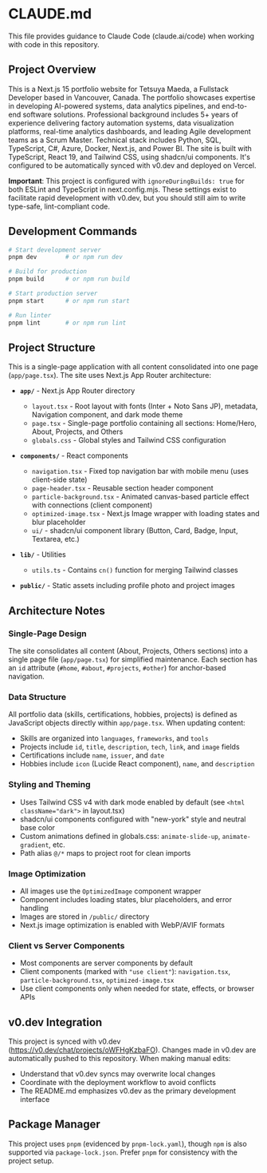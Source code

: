 # CLAUDE.md

This file provides guidance to Claude Code (claude.ai/code) when working with code in this repository.

## Project Overview

This is a Next.js 15 portfolio website for Tetsuya Maeda, a Fullstack Developer based in Vancouver, Canada. The portfolio showcases expertise in developing AI-powered systems, data analytics pipelines, and end-to-end software solutions. Professional background includes 5+ years of experience delivering factory automation systems, data visualization platforms, real-time analytics dashboards, and leading Agile development teams as a Scrum Master. Technical stack includes Python, SQL, TypeScript, C#, Azure, Docker, Next.js, and Power BI. The site is built with TypeScript, React 19, and Tailwind CSS, using shadcn/ui components. It's configured to be automatically synced with v0.dev and deployed on Vercel.

**Important**: This project is configured with `ignoreDuringBuilds: true` for both ESLint and TypeScript in next.config.mjs. These settings exist to facilitate rapid development with v0.dev, but you should still aim to write type-safe, lint-compliant code.

## Development Commands

```bash
# Start development server
pnpm dev        # or npm run dev

# Build for production
pnpm build      # or npm run build

# Start production server
pnpm start      # or npm run start

# Run linter
pnpm lint       # or npm run lint
```

## Project Structure

This is a single-page application with all content consolidated into one page (`app/page.tsx`). The site uses Next.js App Router architecture:

- **`app/`** - Next.js App Router directory
  - `layout.tsx` - Root layout with fonts (Inter + Noto Sans JP), metadata, Navigation component, and dark mode theme
  - `page.tsx` - Single-page portfolio containing all sections: Home/Hero, About, Projects, and Others
  - `globals.css` - Global styles and Tailwind CSS configuration

- **`components/`** - React components
  - `navigation.tsx` - Fixed top navigation bar with mobile menu (uses client-side state)
  - `page-header.tsx` - Reusable section header component
  - `particle-background.tsx` - Animated canvas-based particle effect with connections (client component)
  - `optimized-image.tsx` - Next.js Image wrapper with loading states and blur placeholder
  - `ui/` - shadcn/ui component library (Button, Card, Badge, Input, Textarea, etc.)

- **`lib/`** - Utilities
  - `utils.ts` - Contains `cn()` function for merging Tailwind classes

- **`public/`** - Static assets including profile photo and project images

## Architecture Notes

### Single-Page Design
The site consolidates all content (About, Projects, Others sections) into a single page file (`app/page.tsx`) for simplified maintenance. Each section has an `id` attribute (`#home`, `#about`, `#projects`, `#other`) for anchor-based navigation.

### Data Structure
All portfolio data (skills, certifications, hobbies, projects) is defined as JavaScript objects directly within `app/page.tsx`. When updating content:
- Skills are organized into `languages`, `frameworks`, and `tools`
- Projects include `id`, `title`, `description`, `tech`, `link`, and `image` fields
- Certifications include `name`, `issuer`, and `date`
- Hobbies include `icon` (Lucide React component), `name`, and `description`

### Styling and Theming
- Uses Tailwind CSS v4 with dark mode enabled by default (see `<html className="dark">` in layout.tsx)
- shadcn/ui components configured with "new-york" style and neutral base color
- Custom animations defined in globals.css: `animate-slide-up`, `animate-gradient`, etc.
- Path alias `@/*` maps to project root for clean imports

### Image Optimization
- All images use the `OptimizedImage` component wrapper
- Component includes loading states, blur placeholders, and error handling
- Images are stored in `/public/` directory
- Next.js image optimization is enabled with WebP/AVIF formats

### Client vs Server Components
- Most components are server components by default
- Client components (marked with `"use client"`): `navigation.tsx`, `particle-background.tsx`, `optimized-image.tsx`
- Use client components only when needed for state, effects, or browser APIs

## v0.dev Integration

This project is synced with v0.dev (https://v0.dev/chat/projects/oWFHgKzbaFO). Changes made in v0.dev are automatically pushed to this repository. When making manual edits:
- Understand that v0.dev syncs may overwrite local changes
- Coordinate with the deployment workflow to avoid conflicts
- The README.md emphasizes v0.dev as the primary development interface

## Package Manager

This project uses `pnpm` (evidenced by `pnpm-lock.yaml`), though `npm` is also supported via `package-lock.json`. Prefer `pnpm` for consistency with the project setup.
